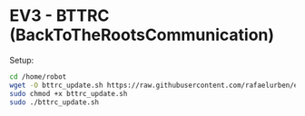 # EV3 - BTTRC (BackToTheRootsCommunication)

Setup:

```bash
cd /home/robot
wget -O bttrc_update.sh https://raw.githubusercontent.com/rafaelurben/ev3-bttrc/master/bttrc_update.sh
sudo chmod +x bttrc_update.sh
sudo ./bttrc_update.sh
```
